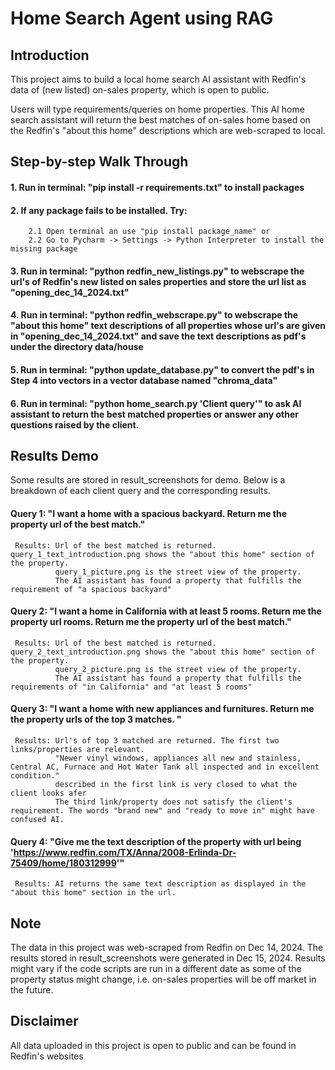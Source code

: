 # Home Search Agent using RAG
## Introduction
This project aims to build a local home search AI assistant with Redfin's data of (new listed) on-sales property, which is open to public.

Users will type requirements/queries on home properties. This AI home search assistant will return the best matches of on-sales home based on the Redfin's "about this home"
descriptions which are web-scraped to local.

## Step-by-step Walk Through
#### 1. Run in terminal: "pip install -r requirements.txt" to install packages 

#### 2. If any package fails to be installed. Try:
        2.1 Open terminal an use "pip install package_name" or
        2.2 Go to Pycharm -> Settings -> Python Interpreter to install the missing package

#### 3. Run in terminal: "python redfin_new_listings.py" to webscrape the url's of Redfin's new listed on sales properties and store the url list as "opening_dec_14_2024.txt"
#### 4. Run in terminal: "python redfin_webscrape.py" to webscrape the "about this home" text descriptions of all properties whose url's are given in "opening_dec_14_2024.txt" and save the text descriptions as pdf's under the directory data/house
#### 5. Run in terminal: "python update_database.py" to convert the pdf's in Step 4 into vectors in a vector database named "chroma_data"
#### 6. Run in terminal: "python home_search.py 'Client query'" to ask AI assistant to return the best matched properties or answer any other questions raised by the client.

## Results Demo
Some results are stored in result_screenshots for demo.
Below is a breakdown of each client query and the corresponding results.

#### Query 1: "I want a home with a spacious backyard. Return me the property url of the best match."
     Results: Url of the best matched is returned. query_1_text_introduction.png shows the "about this home" section of the property.
              query_1_picture.png is the street view of the property. 
              The AI assistant has found a property that fulfills the requirement of "a spacious backyard"

#### Query 2: "I want a home in California with at least 5 rooms. Return me the property url rooms. Return me the property url of the best match."
     Results: Url of the best matched is returned. query_2_text_introduction.png shows the "about this home" section of the property.
              query_2_picture.png is the street view of the property. 
              The AI assistant has found a property that fulfills the requirements of "in California" and "at least 5 rooms"

#### Query 3: "I want a home with new appliances and furnitures. Return me the property urls of the top 3 matches. "
     Results: Url's of top 3 matched are returned. The first two links/properties are relevant. 
              "Newer vinyl windows, appliances all new and stainless, Central AC, Furnace and Hot Water Tank all inspected and in excellent condition."
              described in the first link is very closed to what the client looks afer
              The third link/property does not satisfy the client's requirement. The words "brand new" and "ready to move in" might have confused AI.

#### Query 4: "Give me the text description of the property with url being 'https://www.redfin.com/TX/Anna/2008-Erlinda-Dr-75409/home/180312999'"
     Results: AI returns the same text description as displayed in the "about this home" section in the url.

## Note
The data in this project was web-scraped from Redfin on Dec 14, 2024. The results stored in result_screenshots were generated in Dec 15, 2024. 
Results might vary if the code scripts are run in a different date as some of the property status might change, i.e. on-sales properties will be off market in the future.  

## Disclaimer
All data uploaded in this project is open to public and can be found in Redfin's websites
